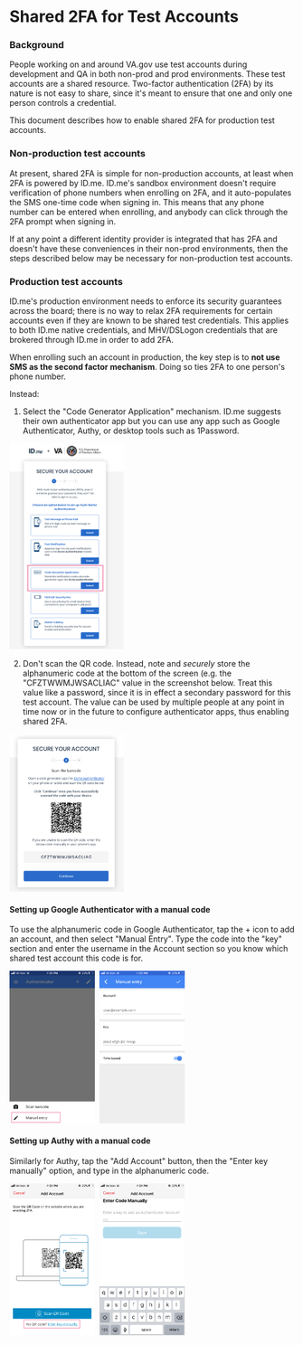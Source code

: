 # Shared 2FA for Test Accounts

### Background

People working on and around VA.gov use test accounts during development and QA in both non-prod and prod environments. These test accounts are a shared resource. Two-factor authentication (2FA) by its nature is not easy to share, since it's meant to ensure that one and only one person controls a credential. 

This document describes how to enable shared 2FA for production test accounts. 

### Non-production test accounts

At present, shared 2FA is simple for non-production accounts, at least when 2FA is powered by ID.me. ID.me's sandbox environment doesn't require verification of phone numbers when enrolling on 2FA, and it auto-populates the SMS one-time code when signing in. This means that any phone number can be entered when enrolling, and anybody can click through the 2FA prompt when signing in.

If at any point a different identity provider is integrated that has 2FA and doesn't have these conveniences in their non-prod environments, then the steps described below may be necessary for non-production test accounts.

### Production test accounts

ID.me's production environment needs to enforce its security guarantees across the board; there is no way to relax 2FA requirements for certain accounts even if they are known to be shared test credentials. This applies to both ID.me native credentials, and MHV/DSLogon credentials that are brokered through ID.me in order to add 2FA. 

When enrolling such an account in production, the key step is to **not use SMS as the second factor mechanism**. Doing so ties 2FA to one person's phone number.

Instead:

1. Select the "Code Generator Application" mechanism. ID.me suggests their own authenticator app but you can use any app such as Google Authenticator, Authy, or desktop tools such as 1Password. 
<img src="./images/idme_2fa_enrollment.png" width="40%"/>

2. Don't scan the QR code. Instead, note and _securely_ store the alphanumeric code at the bottom of the screen (e.g. the "CFZTWWMJWSACLIAC" value in the screenshot below. Treat this value like a password, since it is in effect a secondary password for this test account. The value can be used by multiple people at any point in time now or in the future to configure authenticator apps, thus enabling shared 2FA. 
<img src="./images/idme_setup_code.png" width="40%"/>


#### Setting up Google Authenticator with a manual code

To use the alphanumeric code in Google Authenticator, tap the + icon to add an account, and then select "Manual Entry". Type the code into the "key" section and enter the username in the Account section so you know which shared test account this code is for.

<img src="./images/googleauth_add_code_1.png" width="30%"/>&nbsp;&nbsp;<img src="./images/googleauth_add_code_2.png" width="30%"/>


#### Setting up Authy with a manual code

Similarly for Authy, tap the "Add Account" button, then the "Enter key manually" option, and type in the alphanumeric code. 

<img src="./images/authy_add_code_1.png" width="30%"/>&nbsp;&nbsp;<img src="./images/authy_add_code_2.png" width="30%"/>


